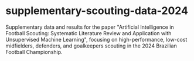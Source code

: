 # supplementary-scouting-data-2024
Supplementary data and results for the paper "Artificial Intelligence in Football Scouting: Systematic Literature Review and Application with Unsupervised Machine Learning", focusing on high-performance, low-cost midfielders, defenders, and goalkeepers scouting in the 2024 Brazilian Football Championship.
